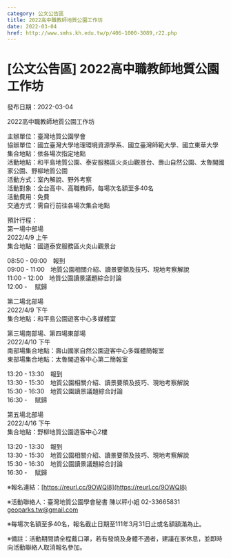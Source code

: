 ```yaml
---
category: 公文公告區
title: 2022高中職教師地質公園工作坊
date: 2022-03-04
href: http://www.smhs.kh.edu.tw/p/406-1000-3089,r22.php
---
```


# [公文公告區] 2022高中職教師地質公園工作坊

發布日期：2022-03-04

2022高中職教師地質公園工作坊

主辦單位：臺灣地質公園學會  
協辦單位：國立臺灣大學地理環境資源學系、國立臺灣師範大學、國立東華大學  
集合地點：依各場次指定地點  
活動地點：和平島地質公園、泰安服務區火炎山觀景台、壽山自然公園、太魯閣國家公園、野柳地質公園  
活動方式：室內解說、野外考察  
活動對象：全台高中、高職教師，每場次名額至多40名  
活動費用：免費  
交通方式：需自行前往各場次集合地點  
  
預計行程：  
第一場中部場  
2022/4/9 上午  
集合地點：國道泰安服務區火炎山觀景台  
  
08:50 - 09:00　報到  
09:00 - 11:00　地質公園相關介紹、讀景要領及技巧、現地考察解說  
11:00 - 12:00　地質公園讀景議題綜合討論  
12:00 - 　賦歸  
  
  
第二場北部場  
2022/4/9 下午  
集合地點：和平島公園遊客中心多媒體室  
  
第三場南部場、第四場東部場  
2022/4/10 下午  
南部場集合地點：壽山國家自然公園遊客中心多媒體簡報室  
東部場集合地點：太魯閣遊客中心第二簡報室  
  
13:20 - 13:30　報到  
13:30 - 15:30　地質公園相關介紹、讀景要領及技巧、現地考察解說  
15:30 - 16:30　地質公園讀景議題綜合討論  
16:30 - 　賦歸  
  
第五場北部場  
2022/4/16 下午  
集合地點：野柳地質公園遊客中心2樓  
  
13:20 - 13:30　報到  
13:30 - 15:30　地質公園相關介紹、讀景要領及技巧、現地考察解說  
15:30 - 16:30　地質公園讀景議題綜合討論  
16:30 - 　賦歸

※報名連結：[https://reurl.cc/9OWQl8](https://reurl.cc/9OWQl8)  
  
※活動聯絡人：臺灣地質公園學會秘書 陳以秤小姐 02-33665831 [geoparks.tw@gmail.com](mailto:geoparks.tw@gmail.com)  
  
※每場次名額至多40名，報名截止日期至111年3月31日止或名額額滿為止。  
  
※備註：活動期間請全程戴口罩，若有發燒及身體不適者，建議在家休息，並即時向活動聯絡人取消報名參加。

